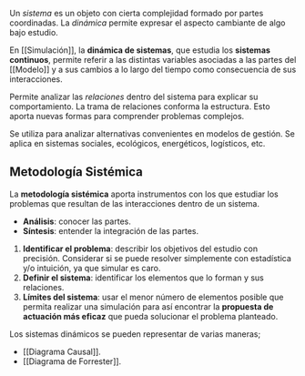Un _sistema_ es un objeto con cierta complejidad formado por partes coordinadas. La _dinámica_ permite expresar el aspecto cambiante de algo bajo estudio.

En [[Simulación]], la **dinámica de sistemas**, que estudia los **sistemas continuos**, permite referir a las distintas variables asociadas a las partes del [[Modelo]] y a sus cambios a lo largo del tiempo como consecuencia de sus interacciones.

Permite analizar las _relaciones_ dentro del sistema para explicar su comportamiento. La trama de relaciones conforma la estructura. Esto aporta nuevas formas para comprender problemas complejos.

Se utiliza para analizar alternativas convenientes en modelos de gestión. Se aplica en sistemas sociales, ecológicos, energéticos, logísticos, etc.

## Metodología Sistémica

La **metodología sistémica** aporta instrumentos con los que estudiar los problemas que resultan de las interacciones dentro de un sistema.

- **Análisis**: conocer las partes.
- **Síntesis**: entender la integración de las partes.

1. **Identificar el problema**: describir los objetivos del estudio con precisión. Considerar si se puede resolver simplemente con estadística y/o intuición, ya que simular es caro.
2. **Definir el sistema**: identificar los elementos que lo forman y sus relaciones.
3. **Límites del sistema**: usar el menor número de elementos posible que permita realizar una simulación para así encontrar la **propuesta de actuación más eficaz** que pueda solucionar el problema planteado.

Los sistemas dinámicos se pueden representar de varias maneras;

- [[Diagrama Causal]].
- [[Diagrama de Forrester]].
